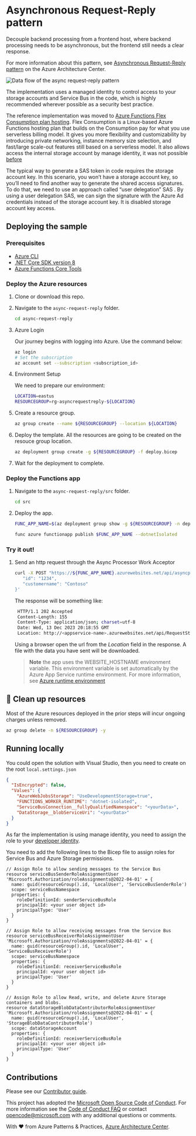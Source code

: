 # Asynchronous Request-Reply pattern

Decouple backend processing from a frontend host, where backend processing needs to be asynchronous, but the frontend still needs a clear response.

For more information about this pattern, see [Asynchronous Request-Reply pattern](https://learn.microsoft.com/azure/architecture/patterns/async-request-reply) on the Azure Architecture Center.

![Data flow of the async request-reply pattern](https://learn.microsoft.com/azure/architecture/patterns/_images/async-request-fn.png)  

The implementation uses a managed identity to control access to your storage accounts and Service Bus in the code, which is highly recommended wherever possible as a security best practice.

The reference implementation was moved to [Azure Functions Flex Consumption plan hosting](https://learn.microsoft.com/azure/azure-functions/flex-consumption-plan). Flex Consumption is a Linux-based Azure Functions hosting plan that builds on the Consumption pay for what you use serverless billing model. It gives you more flexibility and customizability by introducing private networking, instance memory size selection, and fast/large scale-out features still based on a serverless model. It also allows access the internal storage account by manage identity, it was not possible [before](https://techcommunity.microsoft.com/t5/apps-on-azure-blog/use-managed-identity-instead-of-azurewebjobsstorage-to-connect-a/ba-p/3657606)

The typical way to generate a SAS token in code requires the storage account key. In this scenario, you won’t have a storage account key, so you’ll need to find another way to generate the shared access signatures. To do that, we need to use an approach called “user delegation” SAS . By using a user delegation SAS, we can sign the signature with the Azure Ad credentials instead of the storage account key. It is disabled storage account key access.

## Deploying the sample

### Prerequisites

- [Azure CLI](https://learn.microsoft.com/cli/azure/install-azure-cli?view=azure-cli-latest)
- [.NET Core SDK version 8](https://dotnet.microsoft.com/en-us/download)
- [Azure Functions Core Tools](https://learn.microsoft.com/azure/azure-functions/functions-run-local#v4)

### Deploy the Azure resources

1. Clone or download this repo.

2. Navigate to the `async-request-reply` folder.

   ```bash
   cd async-request-reply
   ```

3. Azure Login

   Our journey begins with logging into Azure. Use the command below:

   ```bash
   az login
   # Set the subscription
   az account set --subscription <subscription_id>
   ```

4. Environment Setup

   We need to prepare our environment:

   ```bash
   LOCATION=eastus
   RESOURCEGROUP=rg-asyncrequestreply-${LOCATION}
   ```

5. Create a resource group.

   ```bash
   az group create --name ${RESOURCEGROUP} --location ${LOCATION}
   ```

6. Deploy the template.
   All the resources are going to be created on the resouce group location.

   ```bash
   az deployment group create -g ${RESOURCEGROUP} -f deploy.bicep
   ```

7. Wait for the deployment to complete.

### Deploy the Functions app

1. Navigate to the `async-request-reply/src` folder.

   ```bash
   cd src
   ```

2. Deploy the app.

   ```bash
   FUNC_APP_NAME=$(az deployment group show -g ${RESOURCEGROUP} -n deploy --query properties.outputs.functionAppName.value -o tsv)

   func azure functionapp publish $FUNC_APP_NAME --dotnetIsolated
   ```

### Try it out!

1. Send an http request through the Async Processor Work Acceptor

   ```bash
   curl -X POST "https://${FUNC_APP_NAME}.azurewebsites.net/api/asyncprocessingworkacceptor" --header 'Content-Type: application/json' --header 'Accept: application/json' -k -i -d '{
      "id": "1234",
      "customername": "Contoso"
   }'
   ```

   The response will be something like:

   ```bash
    HTTP/1.1 202 Accepted
    Content-Length: 155
    Content-Type: application/json; charset=utf-8
    Date: Wed, 13 Dec 2023 20:18:55 GMT
    Location: http://<appservice-name>.azurewebsites.net/api/RequestStatus/<guid>
   ```

   Using a browser open the url from the _Location_ field in the response. A file with the data you have sent will be downloaded.

   > **Note** the app uses the WEBSITE_HOSTNAME environment variable. This environment variable is set automatically by the Azure App Service runtime environment. For more information, see [Azure runtime environment](https.://github.com/projectkudu/kudu/wiki/Azure-runtime-environment)

## :broom: Clean up resources

Most of the Azure resources deployed in the prior steps will incur ongoing charges unless removed.

   ```bash
   az group delete -n ${RESOURCEGROUP} -y
   ```

## Running locally

You could open the solution with Visual Studio, then you need to create on the root `local.settings.json`

```json
{
  "IsEncrypted": false,
  "Values": {
    "AzureWebJobsStorage": "UseDevelopmentStorage=true",
    "FUNCTIONS_WORKER_RUNTIME": "dotnet-isolated",
    "ServiceBusConnection__fullyQualifiedNamespace": "<yourData>",
    "DataStorage__blobServiceUri": "<yourData>"
  }
}
```

As far the implementation is using manage identity, you need to assign the role to your [developer identity](https://learn.microsoft.com/azure/azure-functions/functions-reference?tabs=blob&pivots=programming-language-csharp#local-development-with-identity-based-connections).

You need to add the following lines to the Bicep file to assign roles for Service Bus and Azure Storage permissions.

```bicep
// Assign Role to allow sending messages to the Service Bus
resource serviceBusSenderRoleAssignmentUser 'Microsoft.Authorization/roleAssignments@2022-04-01' = {
  name: guid(resourceGroup().id, 'LocalUser', 'ServiceBusSenderRole')
  scope: serviceBusNamespace
  properties: {
    roleDefinitionId: senderServiceBusRole
    principalId: <your user object id>
    principalType: 'User'
  }
}

// Assign Role to allow receiving messages from the Service Bus
resource serviceBusReceiverRoleAssignmentUser 'Microsoft.Authorization/roleAssignments@2022-04-01' = {
  name: guid(resourceGroup().id, 'LocalUser', 'ServiceBusReceiverRole')
  scope: serviceBusNamespace
  properties: {
    roleDefinitionId: receiverServiceBusRole
    principalId: <your user object id>
    principalType: 'User'
  }
}

// Assign Role to allow Read, write, and delete Azure Storage containers and blobs. 
resource dataStorageBlobDataContributorRoleAssignmentUser 'Microsoft.Authorization/roleAssignments@2022-04-01' = {
  name: guid(resourceGroup().id, 'LocalUser', 'StorageBlobDataContributorRole')
  scope: dataStorageAccount
  properties: {
    roleDefinitionId: receiverServiceBusRole
    principalId: <your user object id>
    principalType: 'User'
  }
}
```

## Contributions

Please see our [Contributor guide](./CONTRIBUTING.md).

This project has adopted the [Microsoft Open Source Code of Conduct](https://opensource.microsoft.com/codeofconduct/). For more information see the [Code of Conduct FAQ](https://opensource.microsoft.com/codeofconduct/faq/) or contact <opencode@microsoft.com> with any additional questions or comments.

With :heart: from Azure Patterns & Practices, [Azure Architecture Center](https://azure.com/architecture).

